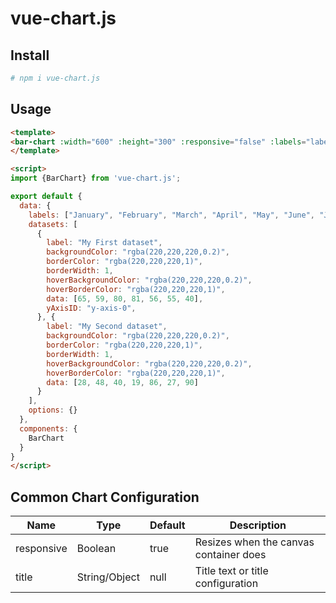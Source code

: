 # vue-chart.js

## Install

``` bash
# npm i vue-chart.js
```

## Usage

``` html
<template>
<bar-chart :width="600" :height="300" :responsive="false" :labels="labels" :datasets="datasets" :options="options"></bar-chart>
</template>

<script>
import {BarChart} from 'vue-chart.js';

export default {
  data: {
    labels: ["January", "February", "March", "April", "May", "June", "July"],
    datasets: [
      {
        label: "My First dataset",
        backgroundColor: "rgba(220,220,220,0.2)",
        borderColor: "rgba(220,220,220,1)",
        borderWidth: 1,
        hoverBackgroundColor: "rgba(220,220,220,0.2)",
        hoverBorderColor: "rgba(220,220,220,1)",
        data: [65, 59, 80, 81, 56, 55, 40],
        yAxisID: "y-axis-0",
      }, {
        label: "My Second dataset",
        backgroundColor: "rgba(220,220,220,0.2)",
        borderColor: "rgba(220,220,220,1)",
        borderWidth: 1,
        hoverBackgroundColor: "rgba(220,220,220,0.2)",
        hoverBorderColor: "rgba(220,220,220,1)",
        data: [28, 48, 40, 19, 86, 27, 90]
      }
    ],
    options: {}
  },
  components: {
    BarChart
  }
}
</script>
```

## Common Chart Configuration

| Name | Type | Default | Description |
| --- | --- | --- | --- |
| responsive | Boolean | true | Resizes when the canvas container does |
| title | String/Object | null | Title text or title configuration |
